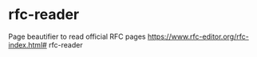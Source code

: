 # rfc-reader
Page beautifier to read official RFC pages
https://www.rfc-editor.org/rfc-index.html# rfc-reader

